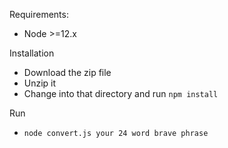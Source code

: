 Requirements:

- Node >=12.x

Installation

- Download the zip file
- Unzip it
- Change into that directory and run `npm install`

Run

- `node convert.js your 24 word brave phrase`

